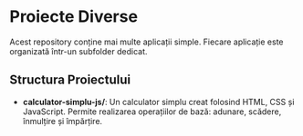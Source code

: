 # Proiecte Diverse

Acest repository conține mai multe aplicații simple. Fiecare aplicație este organizată într-un subfolder dedicat. 

## Structura Proiectului

- **calculator-simplu-js/**: Un calculator simplu creat folosind HTML, CSS și JavaScript. Permite realizarea operațiilor de bază: adunare, scădere, înmulțire și împărțire.
